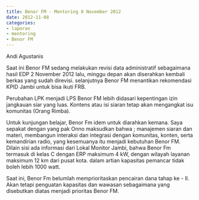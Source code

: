 ```yaml
---
title: Benor FM - Mentoring 8 November 2012
date: 2012-11-08
categories:
- laporan
- mentoring
- Benor FM
---
```


Andi Agustanis

Saat ini Benor FM sedang melakukan revisi data administratif sebagaimana hasil EDP 2 November 2012 lalu, minggu depan akan diserahkan kembali berkas yang sudah direvisi. selanjutnya Benor FM menantikan rekomendasi KPID Jambi untuk bisa ikuti FRB.

Perubahan LPK menjadi LPS Benor FM lebih didasari kepentingan izin jangkauan siar yang luas. Kontens atau isi siaran tetap akan mengangkat isu komunitas (Orang Rimba).

Untuk kunjungan belajar, Benor Fm idem untuk diarahkan kemana. Saya sepakat dengan yang pak Onno maksudkan bahwa ; manajemen siaran dan materi, membangun interaksi dan integrasi dengan komunitas, konten, serta kemandirian radio, yang kesemuanya itu menjadi kebutuhan Benor FM. Dilain sisi ada informasi dari Lokal Monitor Jambi, bahwa Benor Fm termasuk di kelas C dengan ERP maksimum 4 kW, dengan wilayah layanan maksimum 12 km dari pusat kota. dalam artian kapasitas pemancar tidak boleh lebih 1000 watt.

Saat ini, Benor Fm belumlah memprioritaskan pencairan dana tahap ke - II. Akan tetapi penguatan kapasitas dan wawasan sebagaimana yang disebutkan diatas menjadi prioritas Benor FM. 
